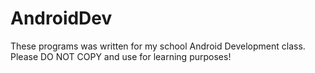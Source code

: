 # AndroidDev

These programs was written for my school Android Development class. Please DO NOT COPY and use for learning purposes!
